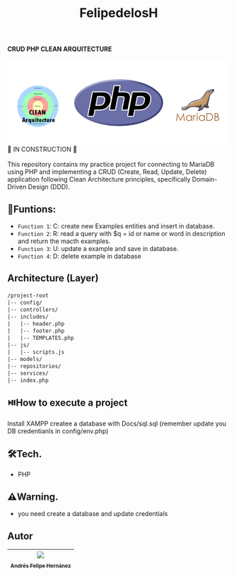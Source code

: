 <h1 align="center"> FelipedelosH </h1>
<br>
<h4>CRUD PHP CLEAN ARQUITECTURE</h4>

![Banner](Docs/banner.png)
<br>
:construction: IN CONSTRUCTION :construction:
<br><br>
This repository contains my practice project for connecting to MariaDB using PHP and implementing a CRUD (Create, Read, Update, Delete) application following Clean Architecture principles, specifically Domain-Driven Design (DDD).

## :hammer:Funtions:

- `Function 1`: C: create new Examples entities and insert in database.<br>
- `Function 2`: R: read a query with $q = id or name or word in description and return the macth examples.<br>
- `Function 3`: U: update a example and save in database.<br>
- `Function 4`: D: delete example in database<br>

## Architecture (Layer)

```
/project-root
|-- config/
|-- controllers/
|-- includes/
|   |-- header.php
|   |-- footer.php
|   |-- TEMPLATES.php
|-- js/
|   |-- scripts.js
|-- models/
|-- repositories/
|-- services/
|-- index.php
```

## :play_or_pause_button:How to execute a project

Install XAMPP createe a database with Docs/sql.sql (remember update you DB credentianls in config/env.php)

## :hammer_and_wrench:Tech.

- PHP

## :warning:Warning.

- you need create a database and update credentials

## Autor

| [<img src="https://avatars.githubusercontent.com/u/38327255?v=4" width=115><br><sub>Andrés Felipe Hernánez</sub>](https://github.com/felipedelosh)|
| :---: |